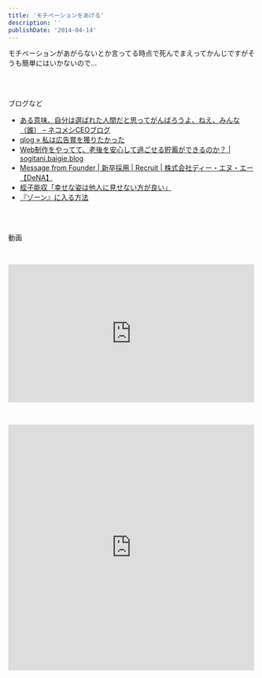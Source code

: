 ```yaml
---
title: 'モチベーションをあげる'
description: ''
publishDate: '2014-04-14'
---
```


<p>モチベーションがあがらないとか言ってる時点で死んでまえってかんじですがそうも簡単にはいかないので…</p>
<p>&nbsp;<br>
&nbsp;</p>
<p>ブログなど</p>
<ul>
<li><a href="http://necomesi-ceo.hatenablog.com/entry/2014/02/05/020759">ある意味、自分は選ばれた人間だと思ってがんばろうよ、ねえ、みんな（誰） – ネコメシCEOブログ</a></li>
<li><a href="http://www.cbc-net.com/blog/qanta/2012/05/20/%e7%a7%81%e3%81%af%e5%ba%83%e5%91%8a%e8%b3%9e%e3%82%92%e5%8f%96%e3%82%8a%e3%81%9f%e3%81%8b%e3%81%a3%e3%81%9f/">qlog » 私は広告賞を獲りたかった</a></li>
<li><a href="http://baigie.me/sogitani/2012/01/secondlife/">Web制作をやってて、老後を安心して過ごせる貯蓄ができるのか？ | sogitani.baigie.blog</a></li>
<li><a href="http://dena.com/recruit/students/messagefromfounder/">Message from Founder | 新卒採用 | Recruit | 株式会社ディー・エヌ・エー【DeNA】</a></li>
<li><a href="http://alfalfalfa.com/archives/7046159.html">蛭子能収「幸せな姿は他人に見せない方が良い」</a></li>
<li><a href="http://anond.hatelabo.jp/20140204221702">『ゾーン』に入る方法</a></li>
</ul>
<p>&nbsp;<br>
&nbsp;</p>
<p>動画</p>
<p>&nbsp;</p>
<p><iframe width="500" height="281" src="https://www.youtube.com/embed/IQKfQIYzNbY?feature=oembed" frameborder="0" allowfullscreen=""></iframe></p>
<p>&nbsp;</p>
<p><iframe src="https://player.vimeo.com/video/8837024" width="500" height="500" frameborder="0" title="Vanishing Point" webkitallowfullscreen="" mozallowfullscreen="" allowfullscreen=""></iframe></p>

